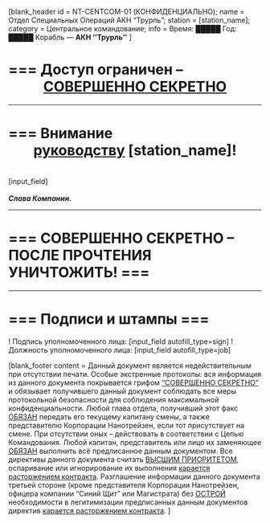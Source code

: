 [blank_header
id = NT-CENTCOM-01 (КОНФИДЕНЦИАЛЬНО);
name = Отдел Специальных Операций АКН “Трурль”;
station = [station_name];
category = Центральное командование;
info = Время: █████ Год: █████  Корабль — <b>АКН ‘’Трурль’’</b>
]

# === Доступ ограничен – <center><u>СОВЕРШЕННО СЕКРЕТНО</u></center>

---

# === Внимание <center><u>руководству</u> [station_name]!</center>
<br>
[input_field]
<br>
<br>
<b><i>Слава Компании.</i></b>

---

# === СОВЕРШЕННО СЕКРЕТНО – ПОСЛЕ ПРОЧТЕНИЯ УНИЧТОЖИТЬ! ===

---

# === Подписи и штампы ===

! Подпись уполномоченного лица: [input_field autofill_type=sign]
! Должность уполномоченного лица: [input_field autofill_type=job]

[blank_footer
content = Данный документ является недействительным при отсутствии печати.
Особые экстренные протоколы: вся информация из данного документа покрывается грифом <u>“СОВЕРШЕННО СЕКРЕТНО”</u> и обязывает получившего данный документ соблюдать все меры протокольной безопасности для соблюдения максимальной конфиденциальности.
Любой глава отдела, получивший этот факс <u>ОБЯЗАН</u> передать его текущему капитану смены, а также представителю Корпорации Нанотрейзен, если тот присутствует на смене. При отсутствии оных – действовать в соответствии с Цепью Командования.
Любой капитан, представитель или лицо их заменяющее <u>ОБЯЗАН</u> выполнить всё предписанное данным документом. Все директивы данного документа считать <u>ВЫСШИМ ПРИОРИТЕТОМ</u>, оспаривание или игнорирование их выполнения <u>карается расторжением контракта</u>.
Разглашение информации данного документа третьей стороне (кроме представителя Корпорации Нанотрейзен, офицера компании “Синий Щит” или Магистрата) без <u>ОСТРОЙ</u> необходимости в легитимизации предписанных данным документов директив <u>карается расторжением контракта</u>.
]
